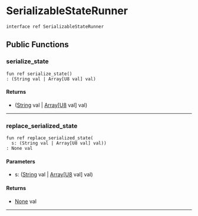 # SerializableStateRunner

```pony
interface ref SerializableStateRunner
```

## Public Functions

### serialize_state

```pony
fun ref serialize_state()
: (String val | Array[U8 val] val)
```

#### Returns

* ([String](builtin-String) val | [Array](builtin-Array)\[[U8](builtin-U8) val\] val)

---

### replace_serialized_state

```pony
fun ref replace_serialized_state(
  s: (String val | Array[U8 val] val))
: None val
```
#### Parameters

*   s: ([String](builtin-String) val | [Array](builtin-Array)\[[U8](builtin-U8) val\] val)

#### Returns

* [None](builtin-None) val

---

